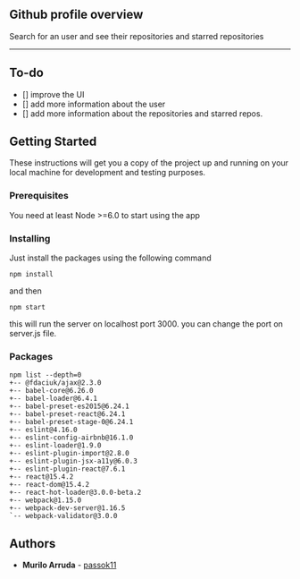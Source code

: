 Github profile overview
----

Search for an user and see their repositories and starred repositories

----
## To-do
- [] improve the UI
- [] add more information about the user
- [] add more information about the repositories and starred repos.

## Getting Started

These instructions will get you a copy of the project up and running on your local machine for development and testing purposes.

### Prerequisites

You need at least Node >=6.0 to start using the app


### Installing

Just install the packages using the following command
```
npm install
```
and then
```
npm start
```
this will run the server on localhost port 3000. you can change the port on server.js file.
### Packages

```
npm list --depth=0
+-- @fdaciuk/ajax@2.3.0
+-- babel-core@6.26.0
+-- babel-loader@6.4.1
+-- babel-preset-es2015@6.24.1
+-- babel-preset-react@6.24.1
+-- babel-preset-stage-0@6.24.1
+-- eslint@4.16.0
+-- eslint-config-airbnb@16.1.0
+-- eslint-loader@1.9.0
+-- eslint-plugin-import@2.8.0
+-- eslint-plugin-jsx-a11y@6.0.3
+-- eslint-plugin-react@7.6.1
+-- react@15.4.2
+-- react-dom@15.4.2
+-- react-hot-loader@3.0.0-beta.2
+-- webpack@1.15.0
+-- webpack-dev-server@1.16.5
`-- webpack-validator@3.0.0
```
## Authors

* **Murilo Arruda** - [passok11](https://github.com/passok11)